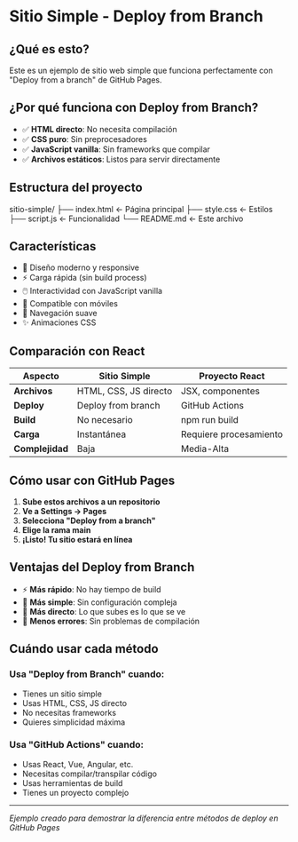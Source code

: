 # Sitio Simple - Deploy from Branch

## ¿Qué es esto?
Este es un ejemplo de sitio web simple que funciona perfectamente con "Deploy from a branch" de GitHub Pages.

## ¿Por qué funciona con Deploy from Branch?
- ✅ **HTML directo**: No necesita compilación
- ✅ **CSS puro**: Sin preprocesadores
- ✅ **JavaScript vanilla**: Sin frameworks que compilar
- ✅ **Archivos estáticos**: Listos para servir directamente

## Estructura del proyecto
sitio-simple/
├── index.html    ← Página principal
├── style.css     ← Estilos
├── script.js     ← Funcionalidad
└── README.md     ← Este archivo


## Características
- 🎨 Diseño moderno y responsive
- ⚡ Carga rápida (sin build process)
- 🖱️ Interactividad con JavaScript vanilla
- 📱 Compatible con móviles
- 🎯 Navegación suave
- ✨ Animaciones CSS

## Comparación con React

| Aspecto | Sitio Simple | Proyecto React |
|---------|-------------|----------------|
| **Archivos** | HTML, CSS, JS directo | JSX, componentes |
| **Deploy** | Deploy from branch | GitHub Actions |
| **Build** | No necesario | npm run build |
| **Carga** | Instantánea | Requiere procesamiento |
| **Complejidad** | Baja | Media-Alta |

## Cómo usar con GitHub Pages

1. **Sube estos archivos a un repositorio**
2. **Ve a Settings → Pages**
3. **Selecciona "Deploy from a branch"**
4. **Elige la rama main**
5. **¡Listo! Tu sitio estará en línea**

## Ventajas del Deploy from Branch
- ⚡ **Más rápido**: No hay tiempo de build
- 🔧 **Más simple**: Sin configuración compleja
- 📝 **Más directo**: Lo que subes es lo que se ve
- 🐛 **Menos errores**: Sin problemas de compilación

## Cuándo usar cada método

### Usa "Deploy from Branch" cuando:
- Tienes un sitio simple
- Usas HTML, CSS, JS directo
- No necesitas frameworks
- Quieres simplicidad máxima

### Usa "GitHub Actions" cuando:
- Usas React, Vue, Angular, etc.
- Necesitas compilar/transpilar código
- Usas herramientas de build
- Tienes un proyecto complejo

---
*Ejemplo creado para demostrar la diferencia entre métodos de deploy en GitHub Pages*